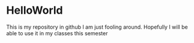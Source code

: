 # HelloWorld
This is my repository in github
I am just fooling around.  Hopefully I will be able to use it in my classes this semester

